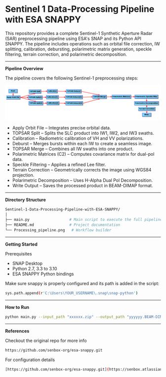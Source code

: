 # Sentinel 1 Data-Processing Pipeline with ESA SNAPPY

This repository provides a complete Sentinel-1 Synthetic Aperture Radar (SAR) preprocessing pipeline using ESA's SNAP and its Python API  SNAPPY. The pipeline includes operations such as orbital file correction, IW splitting, calibration, debursting, polarimetric matrix generation, speckle filtering, terrain correction, and polarimetric decomposition.

----

**Pipeline Overview**

The pipeline covers the following Sentinel-1 preprocessing steps:

![image alt](https://github.com/AnandaKrishnan11/Sentinel-1-Data-Processing-Pipeline-with-ESA-SNAPPY/blob/133c45d031e6861d7e210a27050e42229bc423a6/Processing_pipeline.png)

- Apply Orbit File – Integrates precise orbital data.
- TOPSAR Split – Splits the SLC product into IW1, IW2, and IW3 swaths.
- Calibration – Radiometric calibration of VH and VV polarizations.
- Deburst – Merges bursts within each IW to create a seamless image.
- TOPSAR Merge – Combines all IW swaths into one product.
- Polarimetric Matrices (C2) – Computes covariance matrix for dual-pol data.
- Speckle Filtering – Applies a refined Lee filter.
- Terrain Correction – Geometrically corrects the image using WGS84 projection.
- Polarimetric Decomposition – Uses H-Alpha Dual Pol Decomposition.
- Write Output – Saves the processed product in BEAM-DIMAP format.

----

**Directory Structure**


   ```bash
   Sentinel-1-Data-Processing-Pipeline-with-ESA-SNAPPY/
│
├── main.py                  # Main script to execute the full pipeline
├── README.md                # Project documentation
└── Processing_pipeline.png   # Workflow builder 
   ```
----

**Getting Started**

Prerequisites
- SNAP Desktop
- Python 2.7, 3.3 to 3.10
- ESA SNAPPY Python bindings
  
Make sure snappy is properly configured and its path is added in the script: 

   ```bash
sys.path.append(r'C:\Users\YOUR_USERNAME\.snap\snap-python')

   ```
----

**How to Run**

   ```bash
python main.py --input_path "xxxxxx.zip" --output_path "yyyyyy.BEAM-DIMAP"

   ```
----

**References**

Checkout the original repo for more info

   ```bash
https://github.com/senbox-org/esa-snappy.git

   ```
For configuration details
   ```bash
[https://github.com/senbox-org/esa-snappy.git](https://senbox.atlassian.net/wiki/spaces/SNAP/pages/2499051521/Configure+Python+to+use+the+SNAP-Python+esa_snappy+interface+SNAP+version+10)
   ```

